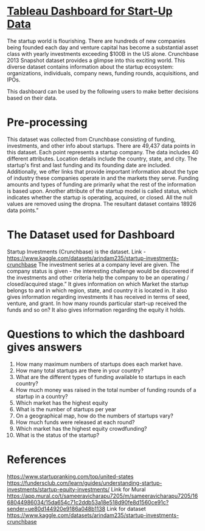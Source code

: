 
# [Tableau Dashboard for Start-Up Data](https://public.tableau.com/app/profile/subhashini2849/viz/startups_viz_DV/Dashboard1?publish=yes)

The startup world is flourishing. There are hundreds of new companies being founded each day and venture capital has become a substantial asset class with yearly investments exceeding $100B in the US alone. Crunchbase 2013 Snapshot dataset provides a glimpse into this exciting world.
This diverse dataset contains information about the startup ecosystem: organizations, individuals, company news, funding rounds, acquisitions, and IPOs.

This dashboard can be used by the following users to make better decisions based on their data.

# Pre-processing

This dataset was collected from Crunchbase consisting of funding, investments, and other info about startups. There are 49,437 data points in this dataset. Each point represents a startup company. The data includes 40 different attributes. Location details include the country, state, and city. The startup's first and last funding and its founding date are included.
Additionally, we offer links that provide important information about the type of industry these companies operate in and the markets they serve. Funding amounts and types of funding are primarily what the rest of the information is based upon. Another attribute of the startup model is called status, which indicates whether the startup is operating, acquired, or closed. All the null values are removed using the dropna. The resultant dataset contains 18926 data points.” 




# The Dataset used for Dashboard

Startup Investments (Crunchbase) is the dataset.
Link - https://www.kaggle.com/datasets/arindam235/startup-investments-crunchbase
The investment series at a company level are given. The company status is given - the interesting challenge would be discovered if the investments and other criteria help the company to be an operating / closed/acquired stage.”
It gives information on which Market the startup belongs to and in which region, state, and country it is located in. It also gives information regarding investments it has received in terms of seed, venture, and grant. In how many rounds particular start-up received the funds and so on? It also gives information regarding the equity it holds.


# Questions to which the dashboard gives answers

1. How many maximum numbers of startups does each market have.
2. How many total startups are there in your country?
3. What are the different types of funding available to startups in each country?
4. How much money was raised in the total number of funding rounds of a startup in a country?
5. Which market has the highest equity
6. What is the number of startups per year
7. On a geographical map, how do the numbers of startups vary?
8. How much funds were released at each round?
9. Which market has the highest equity crowdfunding?
10. What is the status of the startup?

# References

https://www.startupranking.com/top/united-states
https://fundersclub.com/learn/guides/understanding-startup-investments/startup-equity-investments/
Link for Mural
https://app.mural.co/t/sameeravicharapu7205/m/sameeravicharapu7205/1668044986034/15da654c71c2ddb53a18e518d90fe8d1560ce91c?sender=ue80d144920e9186a048b1138
Link for dataset
https://www.kaggle.com/datasets/arindam235/startup-investments-crunchbase

